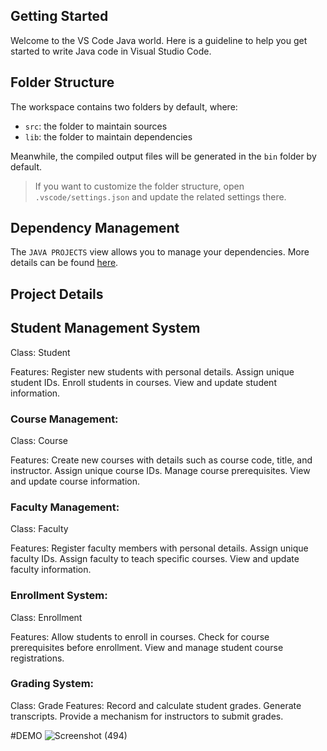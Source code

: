 ## Getting Started

Welcome to the VS Code Java world. Here is a guideline to help you get started to write Java code in Visual Studio Code.

## Folder Structure

The workspace contains two folders by default, where:

- `src`: the folder to maintain sources
- `lib`: the folder to maintain dependencies

Meanwhile, the compiled output files will be generated in the `bin` folder by default.

> If you want to customize the folder structure, open `.vscode/settings.json` and update the related settings there.

## Dependency Management

The `JAVA PROJECTS` view allows you to manage your dependencies. More details can be found [here](https://github.com/microsoft/vscode-java-dependency#manage-dependencies).


## Project Details

## Student Management System

Class: Student

Features:
    Register new students with personal details.
    Assign unique student IDs.
    Enroll students in courses.
    View and update student information.

### Course Management:

Class: Course

Features:
    Create new courses with details such as course code, title, and instructor.
    Assign unique course IDs.
    Manage course prerequisites.
    View and update course information.

### Faculty Management:

Class: Faculty

Features:
    Register faculty members with personal details.
    Assign unique faculty IDs.
    Assign faculty to teach specific courses.
    View and update faculty information.

### Enrollment System:

Class: Enrollment

Features:
    Allow students to enroll in courses.
    Check for course prerequisites before enrollment.
    View and manage student course registrations.

### Grading System:

Class: Grade
Features:
    Record and calculate student grades.
    Generate transcripts.
    Provide a mechanism for instructors to submit grades.

#DEMO
![Screenshot (494)](https://github.com/PARKER-X/JaVa/assets/74282916/0e484431-1c39-41bf-b7e2-46fbb1bf8253)

